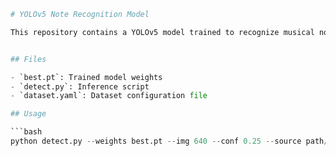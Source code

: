 ```python
# YOLOv5 Note Recognition Model

This repository contains a YOLOv5 model trained to recognize musical noteheads from sheet music images.


## Files

- `best.pt`: Trained model weights
- `detect.py`: Inference script
- `dataset.yaml`: Dataset configuration file

## Usage

```bash
python detect.py --weights best.pt --img 640 --conf 0.25 --source path/to/image.jpg

```
